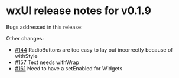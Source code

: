 # wxUI release notes for v0.1.9

Bugs addressed in this release:

Other changes:

* [#144](../../issues/144) RadioButtons are too easy to lay out incorrectly because of withStyle
* [#157](../../issues/157) Text needs withWrap
* [#161](../../issues/161) Need to have a setEnabled for Widgets

